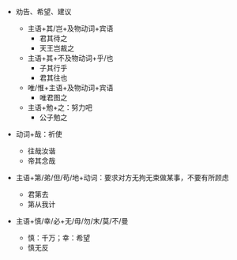 * 劝告、希望、建议
	* 主语+其/岂+及物动词+宾语
		* 君其待之
		* 天王岂裁之
	* 主语+其+不及物动词+乎/也
		* 子其行乎
		* 君其往也
	* 唯/惟+主语+及物动词+宾语
		* 唯君图之
	* 主语+勉+之：努力吧
		* 公子勉之

* 动词+哉：祈使
	* 往哉汝谐
	* 帝其念哉

* 主语+第/弟/但/苟/地+动词：要求对方无拘无束做某事，不要有所顾虑
	* 君第去
	* 第从我计

* 主语+慎/幸/必+无/毋/勿/末/莫/不/曼
	* 慎：千万；幸：希望
	* 慎无反